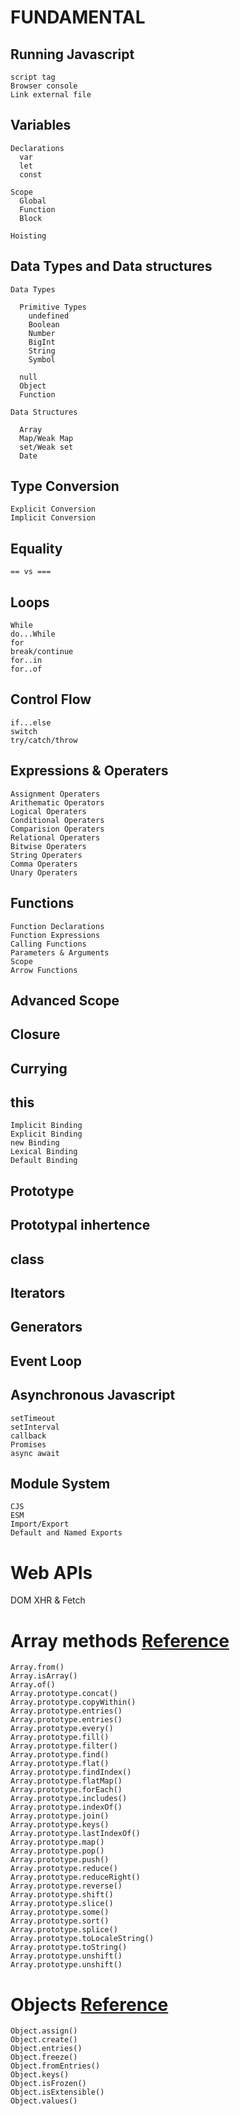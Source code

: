 # FUNDAMENTAL

## Running Javascript

    script tag
    Browser console
    Link external file

## Variables

    Declarations
      var
      let
      const

    Scope
      Global
      Function
      Block

    Hoisting

## Data Types and Data structures

    Data Types

      Primitive Types
        undefined
        Boolean
        Number
        BigInt
        String
        Symbol

      null
      Object
      Function

    Data Structures

      Array
      Map/Weak Map
      set/Weak set
      Date

## Type Conversion

    Explicit Conversion
    Implicit Conversion

## Equality

    == vs ===

## Loops

    While
    do...While
    for
    break/continue
    for..in
    for..of

## Control Flow

    if...else
    switch
    try/catch/throw

## Expressions & Operaters

    Assignment Operaters
    Arithematic Operators
    Logical Operaters
    Conditional Operaters
    Comparision Operaters
    Relational Operaters
    Bitwise Operaters
    String Operaters
    Comma Operaters
    Unary Operaters

## Functions

    Function Declarations
    Function Expressions
    Calling Functions
    Parameters & Arguments
    Scope
    Arrow Functions

## Advanced Scope

## Closure

## Currying

## this

    Implicit Binding
    Explicit Binding
    new Binding
    Lexical Binding
    Default Binding

## Prototype

## Prototypal inhertence

## class

## Iterators

## Generators

## Event Loop

## Asynchronous Javascript

    setTimeout
    setInterval
    callback
    Promises
    async await

## Module System

    CJS
    ESM
    Import/Export
    Default and Named Exports

# Web APIs

DOM
XHR & Fetch

# Array methods [Reference](https://developer.mozilla.org/en-US/docs/Web/JavaScript/Reference/Global_Objects/Array)

```
Array.from()
Array.isArray()
Array.of()
Array.prototype.concat()
Array.prototype.copyWithin()
Array.prototype.entries()
Array.prototype.entries()
Array.prototype.every()
Array.prototype.fill()
Array.prototype.filter()
Array.prototype.find()
Array.prototype.flat()
Array.prototype.findIndex()
Array.prototype.flatMap()
Array.prototype.forEach()
Array.prototype.includes()
Array.prototype.indexOf()
Array.prototype.join()
Array.prototype.keys()
Array.prototype.lastIndexOf()
Array.prototype.map()
Array.prototype.pop()
Array.prototype.push()
Array.prototype.reduce()
Array.prototype.reduceRight()
Array.prototype.reverse()
Array.prototype.shift()
Array.prototype.slice()
Array.prototype.some()
Array.prototype.sort()
Array.prototype.splice()
Array.prototype.toLocaleString()
Array.prototype.toString()
Array.prototype.unshift()
Array.prototype.unshift()
```

# Objects [Reference](https://developer.mozilla.org/en-US/docs/Web/JavaScript/Reference/Global_Objects/Object)

```
Object.assign()
Object.create()
Object.entries()
Object.freeze()
Object.fromEntries()
Object.keys()
Object.isFrozen()
Object.isExtensible()
Object.values()
```
